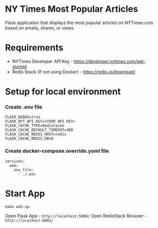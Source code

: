 # NY Times Most Popular Articles

Flask application that displays the most popular articles on NYTimes.com based on emails, shares, or views.

# Requirements

* NYTimes Developer API Key - https://developer.nytimes.com/get-started
* Redis Stack (If not using Docker) - https://redis.io/download/

# Setup for local environment

### Create .env file
```
FLASK_DEBUG=true
FLASK_NYT_API_KEY=<YOUR API KEY>
FLASK_CACHE_TYPE=RedisCache
FLASK_CACHE_DEFAULT_TIMEOUT=300
FLASK_CACHE_REDIS_HOST=redis
FLASK_CACHE_REDIS_DB=0
```

### Create docker-compose.override.yaml file
```
services:
  web:
    env_file:
      - ./.env
```

# Start App
```
make web-up
```

Open Flask App - `http://localhost:5000/`
Open RedisStack Browser - `http://localhost:8001/`
